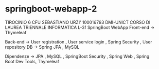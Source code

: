 # springboot-webapp-2
TIROCINIO 6 CFU SEBASTIANO URZI' 100016793 DMI-UNICT CORSO DI LAUREA TRIENNALE INFORMATICA L-31 
SpringBoot WebApp
Front-end -> Thymeleaf 

Back-end -> User registration , User service login , Spring Security , User repository
DB -> Spring JPA , MySQL

Dipendenze -> JPA , MySQL , SpringBoot Security , Spring Web , Spring Boot Dev Tools, Thymeleaf
